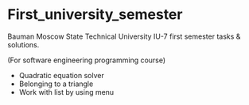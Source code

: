 # First_university_semester
Bauman Moscow State Technical University IU-7 first semester tasks & solutions.

(For software engineering programming course)

* Quadratic equation solver
* Belonging to a triangle
* Work with list by using menu
